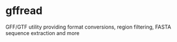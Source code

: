 # gffread
GFF/GTF utility providing format conversions, region filtering, FASTA sequence extraction and more
